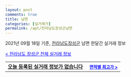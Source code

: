 ```yaml
---
layout: post
comments: true
title: 남면
categories: [실거래가]
permalink: /apt/전라남도장성군남면
---
```


2021년 09월 18일 기준, <a href="/apt/전라남도장성군">전라남도장성군</a> 남면 한달간 실거래 정보

<a style="color: blue;" href="/apt/전라남도장성군">< 전라남도 장성군 전체 실거래 정보</a>
<!---- start ---->
<table>
  <tr>
    <td colspan="4" style="font-weight: bold;"><a href="/apt/전라남도장성군남면{name_without_space}">오늘 등록된 실거래 정보가 없습니다</a> &nbsp;&nbsp;&nbsp; <a style="color: blue; font-size: smaller;" href="/apt/전라남도장성군남면{name_without_space}">면적별 최고가 ></a></td>
  </tr>
    
</table>
<!---- end ---->
    